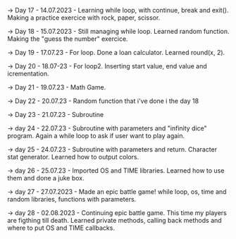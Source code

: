 -> Day 17 - 14.07.2023 - Learning while loop, with continue, break and exit(). Making a practice exercice with rock, paper, scissor.

-> Day 18 - 15.07.2023 - Still managing while loop. Learned random function. Making the "guess the number" exercice.

-> Day 19 - 17.07.23 - For loop. Done a loan calculator. Learned round(x, 2).

-> Day 20 - 18.07-23 - For loop2. Inserting start value, end value and icrementation.

-> Day 21 - 19.07.23 - Math Game.

-> Day 22 - 20.07.23 - Random function that i've done i the day 18

-> Day 23 - 21.07.23 - Subroutine

-> day 24 - 22.07.23 - Subroutine with parameters and "infinity dice" program. Again a while loop to ask if user want to play again.


-> day 25 - 24.07.23 - Subroutine with parameters and return. Character stat generator. Learned how to output colors.

-> day 26 - 25.07.23 - Imported OS and TIME libraries. Learned how to use them and done a juke box.

-> day 27 - 27.07.2023 - Made an epic battle game! while loop, os, time and random libraries, functions with parameters.

-> day 28 - 02.08.2023 - Continuing epic battle game. This time my players are figthing till death. Learned private methods, calling back methods and where to put OS and TIME callbacks.
